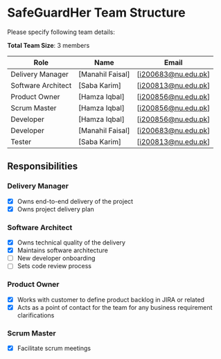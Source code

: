 # SafeGuardHer Team Structure

Please specify following team details:

**Total Team Size**: 3 members

| Role               | Name   | Email   |
| ------------------ | ------ | ------- |
| Delivery Manager   | [Manahil Faisal] | [i200683@nu.edu.pk] |
| Software Architect | [Saba Karim] | [i200813@nu.edu.pk] |
| Product Owner      | [Hamza Iqbal] | [i200856@nu.edu.pk] |
| Scrum Master       | [Hamza Iqbal] | [i200856@nu.edu.pk] |
| Developer          | [Hamza Iqbal] | [i200856@nu.edu.pk] |
| Developer          | [Manahil Faisal] | [i200683@nu.edu.pk] |
| Tester             | [Saba Karim] | [i200813@nu.edu.pk] |

## Responsibilities

### Delivery Manager

- [x] Owns end-to-end delivery of the project
- [x] Owns project delivery plan

### Software Architect

- [x] Owns technical quality of the delivery
- [x] Maintains software architecture
- [ ] New developer onboarding
- [ ] Sets code review process

### Product Owner

- [x] Works with customer to define product backlog in JIRA or related
- [x] Acts as a point of contact for the team for any business requirement clarifications

### Scrum Master

- [x] Facilitate scrum meetings



